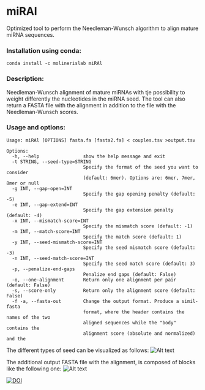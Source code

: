 # miRAl
Optimized tool to perform the Needleman-Wunsch algorithm to align mature miRNA sequences.

### Installation using conda:
```conda install -c molinerislab miRAl```

### Description:
Needleman-Wunsch alignment of mature miRNAs with tje possibility to weight differently the nucleotides in the miRNA seed. The tool can also return a FASTA file with the alignment in addition to the file with the Needleman-Wunsch scores. 

### Usage and options:
```
Usage: miRAl [OPTIONS] fasta.fa [fasta2.fa] < couples.tsv >output.tsv

Options:
  -h, --help                show the help message and exit
  -t STRING, --seed-type=STRING
                            Specify the format of the seed you want to consider
                            (default: 6mer). Options are: 6mer, 7mer, 8mer or null
  -g INT, --gap-open=INT
                            Specify the gap opening penalty (default: -5)
  -e INT, --gap-extend=INT
                            Specify the gap extension penalty (default: -4)
  -x INT, --mismatch-score=INT
                            Specify the mismatch score (default: -1)
  -m INT, --match-score=INT
                            Specify the match score (default: 1)
  -y INT, --seed-mismatch-score=INT
                            Specify the seed mismatch score (default: -3)
  -n INT, --seed-match-score=INT
                            Specify the seed match score (default: 3)
  -p, --penalize-end-gaps
                            Penalize end gaps (default: False)
  -o, --one-alignment       Return only one alignment per pair (default: False)
  -s, --score-only          Return only the alignment score (default: False)
  -f -a, --fasta-out        Change the output format. Produce a simil-fasta
                            format, where the header contains the names of the two
                            aligned sequences while the "body" contains the
                            alignment score (absolute and normalized) and the
```

The different types of seed can be visualized as follows:
![Alt text](images/different_seeds.png)

The additional output FASTA file with the alignment, is composed of blocks like the following one:
![Alt text](images/alignment_output.png)


[![DOI](https://zenodo.org/badge/852122116.svg)](https://zenodo.org/doi/10.5281/zenodo.13683069)
